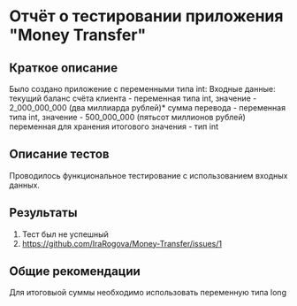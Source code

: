 # Отчёт о тестировании приложения "Money Transfer"

## Краткое описание

Было создано приложение с переменными типа int:
Входные данные:
текущий баланс счёта клиента - переменная типа int, значение - 2_000_000_000 (два миллиарда рублей)*
сумма перевода - переменная типа int, значение - 500_000_000 (пятьсот миллионов рублей)
переменная для хранения итогового значения - тип int

## Описание тестов

Проводилось функциональное тестирование с использованием входных данных. 

## Результаты

1. Тест был не успешный
2. https://github.com/IraRogova/Money-Transfer/issues/1

## Общие рекомендации

Для итоговыой суммы необходимо использовать переменную типа long
